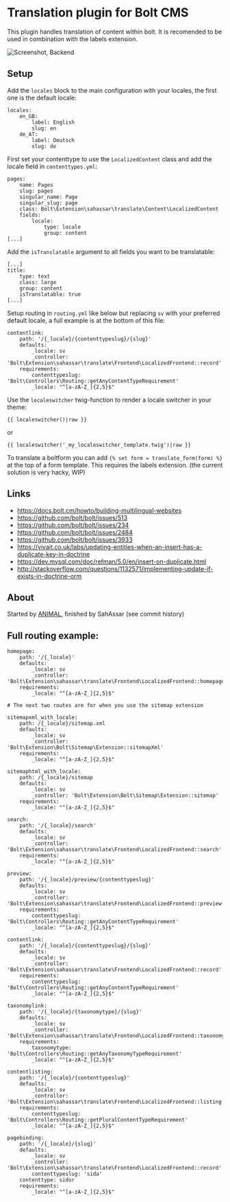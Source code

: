 # Translation plugin for Bolt CMS

This plugin handles translation of content within bolt. It is recomended to be
used in combination with the labels extension. 

![Screenshot, Backend](https://cloud.githubusercontent.com/assets/343392/10799822/23900e48-7daf-11e5-86ad-c7f7730a0b13.png)

## Setup

Add the `locales` block to the main configuration with your locales, the first
one is the default locale:

```
locales:
    en_GB:
        label: English
        slug: en
	de_AT:
	    label: Deutsch
        slug: de
```

First set your contenttype to use the `LocalizedContent` class 
and add the locale field in `contenttypes.yml`:

```
pages:
    name: Pages
    slug: pages
    singular_name: Page
    singular_slug: page
    class: Bolt\Extension\sahassar\translate\Content\LocalizedContent
    fields:
        locale:
            type: locale
            group: content
[...]
```

Add the `isTranslatable` argument to all fields you want to be translatable:

```
[...]
title:
	type: text
	class: large
	group: content
	isTranslatable: true
[...]
```

Setup routing in `routing.yml` like below but replacing `sv` with your
preferred default locale, a full example is at the bottom of this file:

```
contentlink:
    path: '/{_locale}/{contenttypeslug}/{slug}'
    defaults:
        _locale: sv
        _controller: 'Bolt\Extension\sahassar\translate\Frontend\LocalizedFrontend::record'
    requirements:
        contenttypeslug: 'Bolt\Controllers\Routing::getAnyContentTypeRequirement'
        _locale: "^[a-zA-Z_]{2,5}$"
```

Use the `localeswitcher` twig-function to render a locale switcher in your
theme:

```
{{ localeswitcher()|raw }}
```
or
```
{{ localeswitcher('_my_localeswitcher_template.twig')|raw }}
```

To translate a boltform you can add `{% set form = translate_form(form) %}`
at the top of a form template. This requires the labels extension. (the current
solution is very hacky, WIP)

## Links

- https://docs.bolt.cm/howto/building-multilingual-websites
- https://github.com/bolt/bolt/issues/513
- https://github.com/bolt/bolt/issues/234
- https://github.com/bolt/bolt/issues/2484
- https://github.com/bolt/bolt/issues/3933
- https://vivait.co.uk/labs/updating-entities-when-an-insert-has-a-duplicate-key-in-doctrine
- https://dev.mysql.com/doc/refman/5.0/en/insert-on-duplicate.html
- http://stackoverflow.com/questions/1132571/implementing-update-if-exists-in-doctrine-orm

## About

Started by [ANIMAL](http://animal.at), finished by SahAssar (see commit history)

## Full routing example:
```
homepage:
    path: '/{_locale}'
    defaults:
        _locale: sv
        _controller: 'Bolt\Extension\sahassar\translate\Frontend\LocalizedFrontend::homepage'
    requirements:
        _locale: "^[a-zA-Z_]{2,5}$"

# The next two routes are for when you use the sitemap extension

sitemapxml_with_locale:
    path: /{_locale}/sitemap.xml
    defaults:
        _locale: sv
        _controller: 'Bolt\Extension\Bolt\Sitemap\Extension::sitemapXml'
    requirements:
        _locale: "^[a-zA-Z_]{2,5}$"

sitemaphtml_with_locale:
    path: /{_locale}/sitemap
    defaults:
        _locale: sv
        _controller: 'Bolt\Extension\Bolt\Sitemap\Extension::sitemap'
    requirements:
        _locale: "^[a-zA-Z_]{2,5}$"

search:
    path: '/{_locale}/search'
    defaults:
        _locale: sv
        _controller: 'Bolt\Extension\sahassar\translate\Frontend\LocalizedFrontend::search'
    requirements:
        _locale: "^[a-zA-Z_]{2,5}$"

preview:
    path: '/{_locale}/preview/{contenttypeslug}'
    defaults:
        _locale: sv
        _controller: 'Bolt\Extension\sahassar\translate\Frontend\LocalizedFrontend::preview'
    requirements:
        contenttypeslug: 'Bolt\Controllers\Routing::getAnyContentTypeRequirement'
        _locale: "^[a-zA-Z_]{2,5}$"

contentlink:
    path: '/{_locale}/{contenttypeslug}/{slug}'
    defaults:
        _locale: sv
        _controller: 'Bolt\Extension\sahassar\translate\Frontend\LocalizedFrontend::record'
    requirements:
        contenttypeslug: 'Bolt\Controllers\Routing::getAnyContentTypeRequirement'
        _locale: "^[a-zA-Z_]{2,5}$"

taxonomylink:
    path: '/{_locale}/{taxonomytype}/{slug}'
    defaults:
        _locale: sv
        _controller: 'Bolt\Extension\sahassar\translate\Frontend\LocalizedFrontend::taxonomy'
    requirements:
        taxonomytype: 'Bolt\Controllers\Routing::getAnyTaxonomyTypeRequirement'
        _locale: "^[a-zA-Z_]{2,5}$"

contentlisting:
    path: '/{_locale}/{contenttypeslug}'
    defaults:
        _locale: sv
        _controller: 'Bolt\Extension\sahassar\translate\Frontend\LocalizedFrontend::listing'
    requirements:
        contenttypeslug: 'Bolt\Controllers\Routing::getPluralContentTypeRequirement'
        _locale: "^[a-zA-Z_]{2,5}$"

pagebinding:
    path: '/{_locale}/{slug}'
    defaults:
        _locale: sv
        _controller: 'Bolt\Extension\sahassar\translate\Frontend\LocalizedFrontend::record'
        contenttypeslug: 'sida'
    contenttype: sidor
    requirements:
        _locale: "^[a-zA-Z_]{2,5}$"
```
